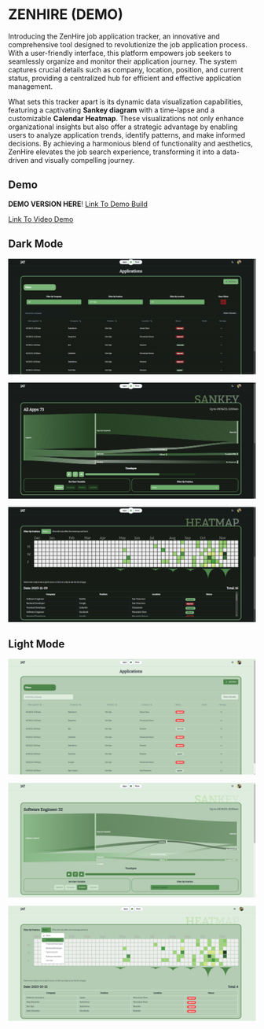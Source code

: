 # ZENHIRE (DEMO)

Introducing the ZenHire job application tracker, an innovative and comprehensive tool designed to revolutionize the job application process. With a user-friendly interface, this platform empowers job seekers to seamlessly organize and monitor their application journey. The system captures crucial details such as company, location, position, and current status, providing a centralized hub for efficient and effective application management. 

What sets this tracker apart is its dynamic data visualization capabilities, featuring a captivating **Sankey diagram** with a time-lapse and a customizable **Calendar Heatmap**. These visualizations not only enhance organizational insights but also offer a strategic advantage by enabling users to analyze application trends, identify patterns, and make informed decisions. By achieving a harmonious blend of functionality and aesthetics, ZenHire elevates the job search experience, transforming it into a data-driven and visually compelling journey.

## Demo
**DEMO VERSION HERE**!
[Link To Demo Build](https://zenhire-demo.vercel.app/)

[Link To Video Demo](https://youtu.be/4pgomspmyi0?si=fbQbf1W3RZYgqqK9)

## Dark Mode
![Apps Dark Mode](/public/img/apps-dark.png)

![Sankey Dark Mode](/public/img/sankey-dark.png)

![Heatmap Dark Mode](/public/img/heatmap-dark.png)

## Light Mode
![Apps Light Mode](/public/img/apps-light.png)

![Sankey Light Mode](/public/img/sankey-light.png)

![Heatmap Light Mode](/public/img/heatmap-light.png)

